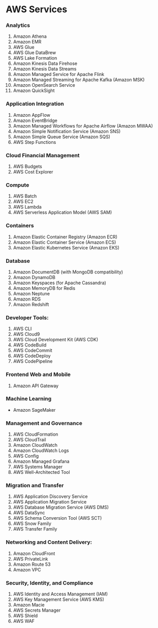 # AWS Services

### Analytics
1. Amazon Athena
2. Amazon EMR
3. AWS Glue
4. AWS Glue DataBrew
5. AWS Lake Formation
6. Amazon Kinesis Data Firehose
7. Amazon Kinesis Data Streams
8. Amazon Managed Service for Apache Flink
9. Amazon Managed Streaming for Apache Kafka (Amazon MSK)
10. Amazon OpenSearch Service
11. Amazon QuickSight

### Application Integration
1. Amazon AppFlow
2. Amazon EventBridge
3. Amazon Managed Workflows for Apache Airflow (Amazon MWAA)
4. Amazon Simple Notification Service (Amazon SNS)
5. Amazon Simple Queue Service (Amazon SQS)
6. AWS Step Functions

### Cloud Financial Management
1. AWS Budgets
2. AWS Cost Explorer

### Compute
1. AWS Batch
2. AWS EC2
3. AWS Lambda
4. AWS Serverless Application Model (AWS SAM)

### Containers
1. Amazon Elastic Container Registry (Amazon ECR)
2. Amazon Elastic Container Service (Amazon ECS)
3. Amazon Elastic Kubernetes Service (Amazon EKS)

### Database
1. Amazon DocumentDB (with MongoDB compatibility)
2. Amazon DynamoDB
3. Amazon Keyspaces (for Apache Cassandra)
4. Amazon MemoryDB for Redis
5. Amazon Neptune
6. Amazon RDS
7. Amazon Redshift

### Developer Tools: 
1. AWS CLI
2. AWS Cloud9
3. AWS Cloud Development Kit (AWS CDK)
4. AWS CodeBuild
5. AWS CodeCommit
6. AWS CodeDeploy
7. AWS CodePipeline

### Frontend Web and Mobile
1. Amazon API Gateway

### Machine Learning
* Amazon SageMaker

### Management and Governance
1. AWS CloudFormation
2. AWS CloudTrail
3. Amazon CloudWatch
4. Amazon CloudWatch Logs
5. AWS Config
6. Amazon Managed Grafana
7. AWS Systems Manager
8. AWS Well-Architected Tool

### Migration and Transfer
1. AWS Application Discovery Service
2. AWS Application Migration Service
3. AWS Database Migration Service (AWS DMS)
4. AWS DataSync
5. AWS Schema Conversion Tool (AWS SCT)
6. AWS Snow Family
7. AWS Transfer Family

### Networking and Content Delivery:
1. Amazon CloudFront
2. AWS PrivateLink
3. Amazon Route 53
4. Amazon VPC

### Security, Identity, and Compliance
1. AWS Identity and Access Management (IAM)
2. AWS Key Management Service (AWS KMS)
3. Amazon Macie
4. AWS Secrets Manager
5. AWS Shield
6. AWS WAF

